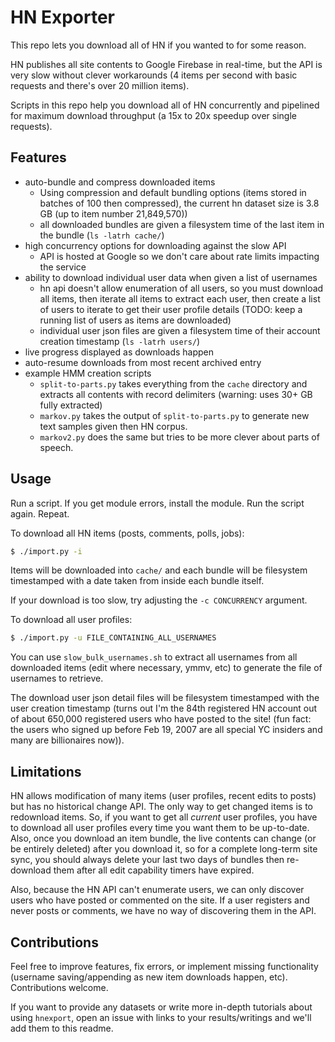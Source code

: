 HN Exporter
===========

This repo lets you download all of HN if you wanted to for some reason.

HN publishes all site contents to Google Firebase in real-time, but the API is very slow without clever workarounds (4 items per second with basic requests and there's over 20 million items).

Scripts in this repo help you download all of HN concurrently and pipelined for maximum download throughput (a 15x to 20x speedup over single requests).

Features
--------
- auto-bundle and compress downloaded items
    - Using compression and default bundling options (items stored in batches of 100 then compressed), the current hn dataset size is 3.8 GB (up to item number 21,849,570))
    - all downloaded bundles are given a filesystem time of the last item in the bundle (`ls -latrh cache/`)
- high concurrency options for downloading against the slow API
    - API is hosted at Google so we don't care about rate limits impacting the service
- ability to download individual user data when given a list of usernames
    - hn api doesn't allow enumeration of all users, so you must download all items, then iterate all items to extract each user, then create a list of users to iterate to get their user profile details (TODO: keep a running list of users as items are downloaded)
    - individual user json files are given a filesystem time of their account creation timestamp (`ls -latrh users/`)
- live progress displayed as downloads happen
- auto-resume downloads from most recent archived entry
- example HMM creation scripts
    - `split-to-parts.py` takes everything from the `cache` directory and extracts all contents with record delimiters (warning: uses 30+ GB fully extracted)
    - `markov.py` takes the output of `split-to-parts.py` to generate new text samples given then HN corpus.
    - `markov2.py` does the same but tries to be more clever about parts of speech.


Usage
-----

Run a script. If you get module errors, install the module. Run the script again. Repeat.

To download all HN items (posts, comments, polls, jobs):
```bash
$ ./import.py -i
```

Items will be downloaded into `cache/` and each bundle will be filesystem timestamped with a date taken from inside each bundle itself.

If your download is too slow, try adjusting the `-c CONCURRENCY` argument.


To download all user profiles:
```bash
$ ./import.py -u FILE_CONTAINING_ALL_USERNAMES
```

You can use `slow_bulk_usernames.sh` to extract all usernames from all downloaded items (edit where necessary, ymmv, etc) to generate the file of usernames to retrieve.

The download user json detail files will be filesystem timestamped with the user creation timestamp (turns out I'm the 84th registered HN account out of about 650,000 registered users who have posted to the site! (fun fact: the users who signed up before Feb 19, 2007 are all special YC insiders and many are billionaires now)).



Limitations
-----------
HN allows modification of many items (user profiles, recent edits to posts) but has no historical change API. The only way to get changed items is to redownload items. So, if you want to get all _current_ user profiles, you have to download all user profiles every time you want them to be up-to-date. Also, once you download an item bundle, the live contents can change (or be entirely deleted) after you download it, so for a complete long-term site sync, you should always delete your last two days of bundles then re-download them after all edit capability timers have expired.

Also, because the HN API can't enumerate users, we can only discover users who have posted or commented on the site. If a user registers and never posts or comments, we have no way of discovering them in the API.


Contributions
-------------
Feel free to improve features, fix errors, or implement missing functionality (username saving/appending as new item downloads happen, etc). Contributions welcome.

If you want to provide any datasets or write more in-depth tutorials about using `hnexport`, open an issue with links to your results/writings and we'll add them to this readme.
